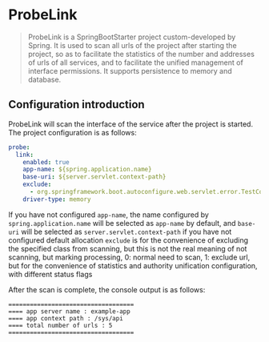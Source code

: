 # ProbeLink

> ProbeLink is a SpringBootStarter project custom-developed by Spring. It is used to scan all urls of the project after starting the project, so as to facilitate the statistics of the number and addresses of urls of all services, and to facilitate the unified management of interface permissions. It supports persistence to memory and database.
>

## Configuration introduction

ProbeLink will scan the interface of the service after the project is started. The project configuration is as follows:

```yaml
probe:
  link:
    enabled: true
    app-name: ${spring.application.name}
    base-uri: ${server.servlet.context-path}
    exclude:
      - org.springframework.boot.autoconfigure.web.servlet.error.TestController
    driver-type: memory
```

If you have not configured `app-name`, the name configured by `spring.application.name` will be selected as `app-name` by default, and `base-uri` will be selected as `server.servlet.context-path` if you have not configured default allocation
`exclude` is for the convenience of excluding the specified class from scanning, but this is not the real meaning of not scanning, but marking processing, 0: normal need to scan, 1: exclude url, but for the convenience of statistics and authority unification configuration, with different status flags

After the scan is complete, the console output is as follows:

```less
===================================
==== app server name : example-app
==== app context path : /sys/api
==== total number of urls : 5
===================================
```